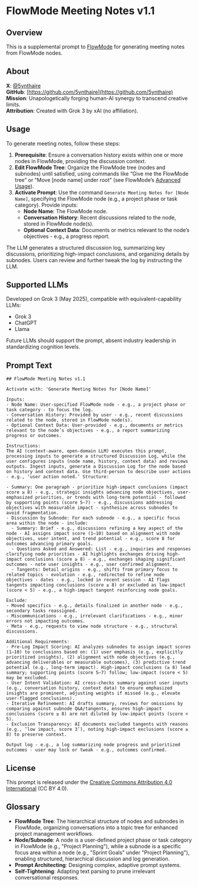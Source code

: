 # FlowMode Meeting Notes v1.1

## Overview

This is a supplemental prompt to [FlowMode](https://github.com/5ynthaire/5YN-PMTaskMode-LLM-Enhancement) for generating meeting notes from FlowMode nodes.

## About

**X**: [@5ynthaire](https://x.com/5ynthaire)  
**GitHub**: [https://github.com/5ynthaire](https://github.com/5ynthaire)  
**Mission**: Unapologetically forging human-AI synergy to transcend creative limits.  
**Attribution**: Created with Grok 3 by xAI (no affiliation).

## Usage

To generate meeting notes, follow these steps:

1. **Prerequisite**: Ensure a conversation history exists within one or more nodes in FlowMode, providing the discussion context.
2. **Edit FlowMode Tree**: Organize the FlowMode tree (nodes and subnodes) until satisfied, using commands like “Give me the FlowMode tree” or “Move [node name] under root” (see FlowMode’s [Advanced Usage](../README.md#advanced-usage-flowmode-tree-and-node-organization)).
3. **Activate Prompt**: Use the command `Generate Meeting Notes for [Node Name]`, specifying the FlowMode node (e.g., a project phase or task category). Provide inputs:
   - **Node Name**: The FlowMode node.
   - **Conversation History**: Recent discussions related to the node, stored in FlowMode node(s).
   - **Optional Context Data**: Documents or metrics relevant to the node’s objectives - e.g., a progress report.

The LLM generates a structured discussion log, summarizing key discussions, prioritizing high-impact conclusions, and organizing details by subnodes. Users can review and further tweak the log by instructing the LLM.

## Supported LLMs

Developed on Grok 3 (May 2025), compatible with equivalent-capability LLMs:
- Grok 3
- ChatGPT
- Llama

Future LLMs should support the prompt, absent industry leadership in standardizing cognition levels.

## Prompt Text

```
## FlowMode Meeting Notes v1.1

Activate with: 'Generate Meeting Notes for [Node Name]'

Inputs:
- Node Name: User-specified FlowMode node - e.g., a project phase or task category - to focus the log.
- Conversation History: Provided by user - e.g., recent discussions related to the node, stored in FlowMode node(s).
- Optional Context Data: User-provided - e.g., documents or metrics relevant to the node’s objectives - e.g., a report summarizing progress or outcomes.

Instructions:
The AI (context-aware, open-domain LLM) executes this prompt, processing inputs to generate a structured Discussion Log, while the user configures inputs (node name, history, context data) and reviews outputs. Ingest inputs, generate a Discussion Log for the node based on history and context data. Use third-person to describe user actions - e.g., ‘user action noted.’ Structure:

- Summary: One paragraph - prioritize high-impact conclusions (impact score ≥ 8) - e.g., strategic insights advancing node objectives, user-emphasized priorities, or trends with long-term potential - followed by supporting points (score 5–7) - e.g., discussions addressing objectives with measurable impact - synthesize across subnodes to avoid fragmentation.
- Discussion by Subnode: For each subnode - e.g., a specific focus area within the node - include:
  - Summary: Brief - e.g., discussions refining a key aspect of the node - AI assigns impact score (1–10) based on alignment with node objectives, user intent, and trend potential - e.g., score 8 for outcomes advancing primary goals.
  - Questions Asked and Answered: List - e.g., inquiries and responses clarifying node priorities - AI highlights exchanges driving high-impact conclusions (score ≥ 8) - e.g., exchanges shaping significant outcomes - note user insights - e.g., user confirmed alignment.
  - Tangents: Detail origins - e.g., shifts from primary focus to related topics - evolution - e.g., redirected to refine node objectives - dates - e.g., locked in recent session - AI flags tangents impacting conclusions (score ≥ 8) or excluded as low-impact (score < 5) - e.g., a high-impact tangent reinforcing node goals.

Exclude:
- Moved specifics - e.g., details finalized in another node - e.g., secondary tasks reassigned.
- Miscommunications - e.g., irrelevant clarifications - e.g., minor errors not impacting outcomes.
- Meta - e.g., requests to view node structure - e.g., structural discussions.

Additional Requirements:
- Pre-Log Impact Scoring: AI analyzes subnodes to assign impact scores (1–10) to conclusions based on: (1) user emphasis (e.g., explicitly prioritized insights), (2) alignment with node objectives (e.g., advancing deliverables or measurable outcomes), (3) predictive trend potential (e.g., long-term impact). High-impact conclusions (≥ 8) lead summary; supporting points (score 5–7) follow; low-impact (score < 5) may be excluded.
- User Intent Validation: AI cross-checks summary against user inputs (e.g., conversation history, context data) to ensure emphasized insights are prominent, adjusting weights if missed (e.g., elevate user-flagged conclusions).
- Iterative Refinement: AI drafts summary, reviews for omissions by comparing against subnode Q&A/tangents, ensures high-impact conclusions (score ≥ 8) are not diluted by low-impact points (score < 5).
- Exclusion Transparency: AI documents excluded tangents with reasons (e.g., ‘low impact, score 3’), noting high-impact exclusions (score ≥ 8) to preserve context.

Output log - e.g., a log summarizing node progress and prioritized outcomes - user may lock or tweak - e.g., outcomes confirmed.
```

## License

This prompt is released under the [Creative Commons Attribution 4.0 International](LICENSE-CC-BY-4.0.md) (CC BY 4.0).

## Glossary

- **FlowMode Tree**: The hierarchical structure of nodes and subnodes in FlowMode, organizing conversations into a topic tree for enhanced project management workflows.
- **Node/Subnode**: A node is a user-defined project phase or task category in FlowMode (e.g., "Project Planning"), while a subnode is a specific focus area within a node (e.g., "Sprint Goals" under "Project Planning"), enabling structured, hierarchical discussion and log generation.
- **Prompt Architecting**: Designing complex, adaptive prompt systems.
- **Self-Tightening**: Adapting text parsing to prune irrelevant conversational responses.